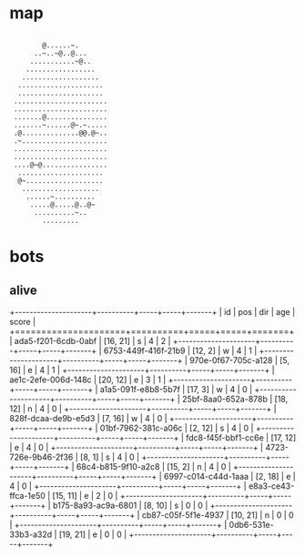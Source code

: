 # map

```

        @......~.
      ..~..~@..@...
     ...........~@..
    .................
   ...................
  .....................
  .....................
 .......................
 .......................
 .......@...............
 .......~......@~.~.....
 .@..............@@.@~..
 .~.....................
 .......................
 .......................
 ....@~@................
  .....................
  @~...................
   ...................
    ......~..........
     .....@.....@..@~
      ..........~..
        .........

```

# bots

## alive

+---------------------+----------+-----+-----+-------+
| id                  | pos      | dir | age | score |
+=====================+==========+=====+=====+=======+
| ada5-f201-6cdb-0abf | [16, 21] | s   | 4   | 2     |
+---------------------+----------+-----+-----+-------+
| 6753-449f-416f-21b9 | [12, 2]  | w   | 4   | 1     |
+---------------------+----------+-----+-----+-------+
| 970e-0f67-705c-a128 | [5, 16]  | e   | 4   | 1     |
+---------------------+----------+-----+-----+-------+
| ae1c-2efe-006d-148c | [20, 12] | e   | 3   | 1     |
+---------------------+----------+-----+-----+-------+
| a1a5-091f-e8b8-5b7f | [17, 3]  | w   | 4   | 0     |
+---------------------+----------+-----+-----+-------+
| 25bf-8aa0-652a-878b | [18, 12] | n   | 4   | 0     |
+---------------------+----------+-----+-----+-------+
| 828f-dcaa-de9b-e5d3 | [7, 16]  | w   | 4   | 0     |
+---------------------+----------+-----+-----+-------+
| 01bf-7962-381c-a06c | [2, 12]  | s   | 4   | 0     |
+---------------------+----------+-----+-----+-------+
| fdc8-f45f-bbf1-cc6e | [17, 12] | e   | 4   | 0     |
+---------------------+----------+-----+-----+-------+
| 4723-726e-9b46-2f36 | [8, 1]   | s   | 4   | 0     |
+---------------------+----------+-----+-----+-------+
| 68c4-b815-9f10-a2c8 | [15, 2]  | n   | 4   | 0     |
+---------------------+----------+-----+-----+-------+
| 6997-c014-c44d-1aaa | [2, 18]  | e   | 4   | 0     |
+---------------------+----------+-----+-----+-------+
| e8a3-ce43-ffca-1e50 | [15, 11] | e   | 2   | 0     |
+---------------------+----------+-----+-----+-------+
| b175-8a93-ac9a-6801 | [8, 10]  | s   | 0   | 0     |
+---------------------+----------+-----+-----+-------+
| cb87-c05f-5f1e-4937 | [10, 21] | n   | 0   | 0     |
+---------------------+----------+-----+-----+-------+
| 0db6-531e-33b3-a32d | [19, 21] | e   | 0   | 0     |
+---------------------+----------+-----+-----+-------+
